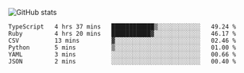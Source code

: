 ![GitHub stats](https://github-readme-stats.vercel.app/api?username=ksk001100&show_icons=true&theme=tokyonight)

<!--START_SECTION:waka-->

```text
TypeScript   4 hrs 37 mins   ████████████▒░░░░░░░░░░░░   49.24 %
Ruby         4 hrs 20 mins   ███████████▓░░░░░░░░░░░░░   46.17 %
CSV          13 mins         ▓░░░░░░░░░░░░░░░░░░░░░░░░   02.46 %
Python       5 mins          ▒░░░░░░░░░░░░░░░░░░░░░░░░   01.00 %
YAML         3 mins          ░░░░░░░░░░░░░░░░░░░░░░░░░   00.66 %
JSON         2 mins          ░░░░░░░░░░░░░░░░░░░░░░░░░   00.40 %
```

<!--END_SECTION:waka-->
